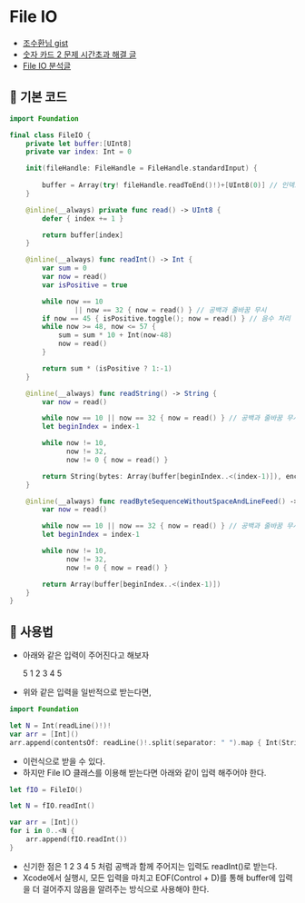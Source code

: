 # File IO
- [조수환님 gist](https://gist.github.com/JCSooHwanCho/30be4b669321e7a135b84a1e9b075f88)
- [숫자 카드 2 문제 시간초과 해결 글](https://www.acmicpc.net/board/view/78491)
- [File IO 분석글](https://m.blog.naver.com/gustn3964/222258493870)

## 🍎 기본 코드
```swift
import Foundation

final class FileIO {
    private let buffer:[UInt8]
    private var index: Int = 0

    init(fileHandle: FileHandle = FileHandle.standardInput) {
        
        buffer = Array(try! fileHandle.readToEnd()!)+[UInt8(0)] // 인덱스 범위 넘어가는 것 방지
    }

    @inline(__always) private func read() -> UInt8 {
        defer { index += 1 }

        return buffer[index]
    }

    @inline(__always) func readInt() -> Int {
        var sum = 0
        var now = read()
        var isPositive = true

        while now == 10
                || now == 32 { now = read() } // 공백과 줄바꿈 무시
        if now == 45 { isPositive.toggle(); now = read() } // 음수 처리
        while now >= 48, now <= 57 {
            sum = sum * 10 + Int(now-48)
            now = read()
        }

        return sum * (isPositive ? 1:-1)
    }

    @inline(__always) func readString() -> String {
        var now = read()

        while now == 10 || now == 32 { now = read() } // 공백과 줄바꿈 무시
        let beginIndex = index-1

        while now != 10,
              now != 32,
              now != 0 { now = read() }

        return String(bytes: Array(buffer[beginIndex..<(index-1)]), encoding: .ascii)!
    }

    @inline(__always) func readByteSequenceWithoutSpaceAndLineFeed() -> [UInt8] {
        var now = read()

        while now == 10 || now == 32 { now = read() } // 공백과 줄바꿈 무시
        let beginIndex = index-1

        while now != 10,
              now != 32,
              now != 0 { now = read() }

        return Array(buffer[beginIndex..<(index-1)])
    }
}
```

## 🍎 사용법
- 아래와 같은 입력이 주어진다고 해보자

    5
    1 2 3 4 5

- 위와 같은 입력을 일반적으로 받는다면,
```swift
import Foundation

let N = Int(readLine()!)!
var arr = [Int]()
arr.append(contentsOf: readLine()!.split(separator: " ").map { Int(String($0))! })
```
- 이런식으로 받을 수 있다.
- 하지만 File IO 클래스를 이용해 받는다면 아래와 같이 입력 해주어야 한다.
```swift
let fIO = FileIO()

let N = fIO.readInt()

var arr = [Int]()
for i in 0..<N {
    arr.append(fIO.readInt())
}
```
- 신기한 점은 1 2 3 4 5 처럼 공백과 함께 주어지는 입력도 readInt()로 받는다.
- Xcode에서 실행시, 모든 입력을 마치고 EOF(Control + D)를 통해 buffer에 입력을 더 걸어주지 않음을 알려주는 방식으로 사용해야 한다.
